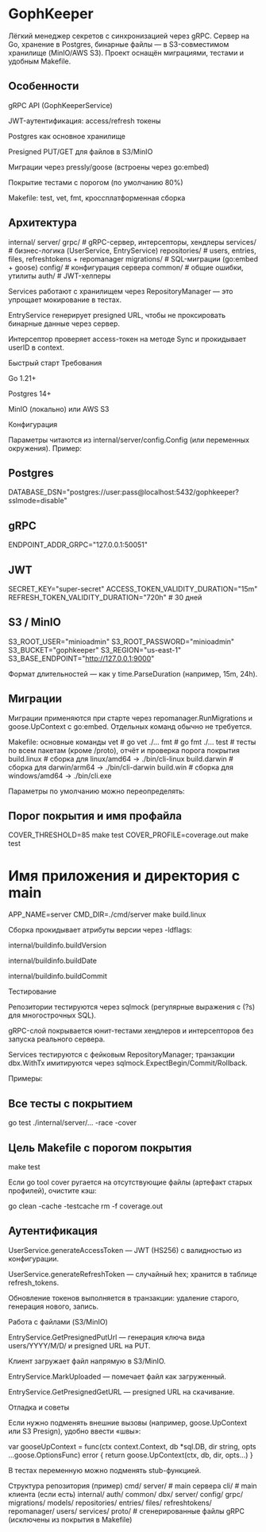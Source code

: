# GophKeeper

Лёгкий менеджер секретов с синхронизацией через gRPC. Сервер на Go, хранение в Postgres, бинарные файлы — в S3-совместимом хранилище (MinIO/AWS S3). Проект оснащён миграциями, тестами и удобным Makefile.

## Особенности

gRPC API (GophKeeperService)

JWT-аутентификация: access/refresh токены

Postgres как основное хранилище

Presigned PUT/GET для файлов в S3/MinIO

Миграции через pressly/goose (встроены через go:embed)

Покрытие тестами с порогом (по умолчанию 80%)

Makefile: test, vet, fmt, кроссплатформенная сборка

## Архитектура
internal/
  server/
    grpc/            # gRPC-сервер, интерсепторы, хендлеры
    services/        # бизнес-логика (UserService, EntryService)
    repositories/    # users, entries, files, refreshtokens + repomanager
    migrations/      # SQL-миграции (go:embed + goose)
    config/          # конфигурация сервера
  common/            # общие ошибки, утилиты
  auth/              # JWT-хелперы


Services работают с хранилищем через RepositoryManager — это упрощает мокирование в тестах.

EntryService генерирует presigned URL, чтобы не проксировать бинарные данные через сервер.

Интерсептор проверяет access-токен на методе Sync и прокидывает userID в context.

Быстрый старт
Требования

Go 1.21+

Postgres 14+

MinIO (локально) или AWS S3

Конфигурация

Параметры читаются из internal/server/config.Config (или переменных окружения). Пример:

## Postgres
DATABASE_DSN="postgres://user:pass@localhost:5432/gophkeeper?sslmode=disable"

## gRPC
ENDPOINT_ADDR_GRPC="127.0.0.1:50051"

## JWT
SECRET_KEY="super-secret"
ACCESS_TOKEN_VALIDITY_DURATION="15m"
REFRESH_TOKEN_VALIDITY_DURATION="720h"   # 30 дней

## S3 / MinIO
S3_ROOT_USER="minioadmin"
S3_ROOT_PASSWORD="minioadmin"
S3_BUCKET="gophkeeper"
S3_REGION="us-east-1"
S3_BASE_ENDPOINT="http://127.0.0.1:9000"


Формат длительностей — как у time.ParseDuration (например, 15m, 24h).

## Миграции

Миграции применяются при старте через repomanager.RunMigrations и goose.UpContext c go:embed. Отдельных команд обычно не требуется.

Makefile: основные команды
vet            # go vet ./...
fmt            # go fmt ./...
test           # тесты по всем пакетам (кроме /proto), отчёт и проверка порога покрытия
build.linux    # сборка для linux/amd64 -> ./bin/cli-linux
build.darwin   # сборка для darwin/arm64 -> ./bin/cli-darwin
build.win      # сборка для windows/amd64 -> ./bin/cli.exe


Параметры по умолчанию можно переопределять:

## Порог покрытия и имя профайла
COVER_THRESHOLD=85 make test
COVER_PROFILE=coverage.out make test

# Имя приложения и директория с main
APP_NAME=server CMD_DIR=./cmd/server make build.linux


Сборка прокидывает атрибуты версии через -ldflags:

internal/buildinfo.buildVersion

internal/buildinfo.buildDate

internal/buildinfo.buildCommit

Тестирование

Репозитории тестируются через sqlmock (регулярные выражения с (?s) для многострочных SQL).

gRPC-слой покрывается юнит-тестами хендлеров и интерсепторов без запуска реального сервера.

Services тестируются с фейковым RepositoryManager; транзакции dbx.WithTx имитируются через sqlmock.ExpectBegin/Commit/Rollback.

Примеры:

## Все тесты с покрытием
go test ./internal/server/... -race -cover

## Цель Makefile с порогом покрытия
make test


Если go tool cover ругается на отсутствующие файлы (артефакт старых профилей), очистите кэш:

go clean -cache -testcache
rm -f coverage.out

## Аутентификация

UserService.generateAccessToken — JWT (HS256) с валидностью из конфигурации.

UserService.generateRefreshToken — случайный hex; хранится в таблице refresh_tokens.

Обновление токенов выполняется в транзакции: удаление старого, генерация нового, запись.

Работа с файлами (S3/MinIO)

EntryService.GetPresignedPutUrl — генерация ключа вида users/YYYY/M/D/<uuid> и presigned URL на PUT.

Клиент загружает файл напрямую в S3/MinIO.

EntryService.MarkUploaded — помечает файл как загруженный.

EntryService.GetPresignedGetURL — presigned URL на скачивание.

Отладка и советы

Если нужно подменять внешние вызовы (например, goose.UpContext или S3 Presign), удобно ввести «швы»:

var gooseUpContext = func(ctx context.Context, db *sql.DB, dir string, opts ...goose.OptionsFunc) error {
    return goose.UpContext(ctx, db, dir, opts...)
}


В тестах переменную можно подменять stub-функцией.

Структура репозитория (пример)
cmd/
  server/                 # main сервера
  cli/                    # main клиента (если есть)
internal/
  auth/
  common/
  dbx/
  server/
    config/
    grpc/
    migrations/
    models/
    repositories/
      entries/
      files/
      refreshtokens/
      repomanager/
      users/
    services/
  proto/                  # сгенерированные файлы gRPC (исключены из покрытия в Makefile)

